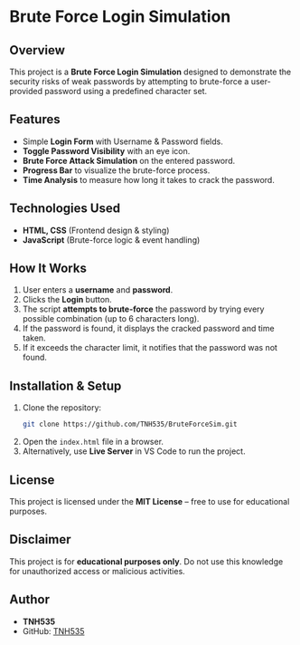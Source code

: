 # Brute Force Login Simulation

## Overview
This project is a **Brute Force Login Simulation** designed to demonstrate the security risks of weak passwords by attempting to brute-force a user-provided password using a predefined character set.

## Features
- Simple **Login Form** with Username & Password fields.
- **Toggle Password Visibility** with an eye icon.
- **Brute Force Attack Simulation** on the entered password.
- **Progress Bar** to visualize the brute-force process.
- **Time Analysis** to measure how long it takes to crack the password.

## Technologies Used
- **HTML, CSS** (Frontend design & styling)
- **JavaScript** (Brute-force logic & event handling)

## How It Works
1. User enters a **username** and **password**.
2. Clicks the **Login** button.
3. The script **attempts to brute-force** the password by trying every possible combination (up to 6 characters long).
4. If the password is found, it displays the cracked password and time taken.
5. If it exceeds the character limit, it notifies that the password was not found.

## Installation & Setup
1. Clone the repository:
   ```sh
   git clone https://github.com/TNH535/BruteForceSim.git
   ```
2. Open the `index.html` file in a browser.
3. Alternatively, use **Live Server** in VS Code to run the project.

## License
This project is licensed under the **MIT License** – free to use for educational purposes.

## Disclaimer
This project is for **educational purposes only**. Do not use this knowledge for unauthorized access or malicious activities.

## Author
- **TNH535**
- GitHub: [TNH535](https://github.com/TNH535)

